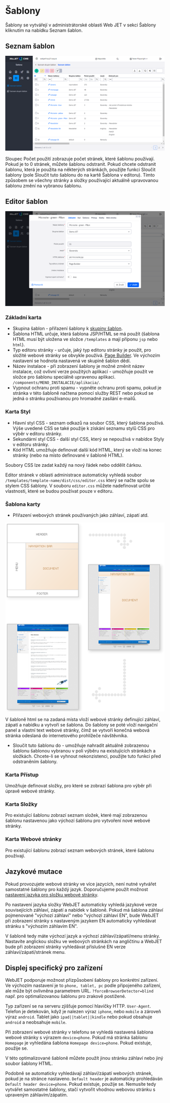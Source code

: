 # Šablony

Šablony se vytvářejí v administrátorské oblasti Web JET v sekci Šablony kliknutím na nabídku Seznam šablon.

## Seznam šablon

![](templates.png)

Sloupec Počet použití zobrazuje počet stránek, které šablonu používají. Pokud je to 0 stránek, můžete šablonu odstranit. Pokud chcete odstranit šablonu, která je použita na některých stránkách, použijte funkci Sloučit šablony (pole Sloučit tuto šablonu do na kartě Šablona v editoru). Tímto způsobem se všechny stránky a složky používající aktuálně upravovanou šablonu změní na vybranou šablonu.

## Editor šablon

![](templates-edit.png)

### Základní karta

- Skupina šablon - přiřazení šablony k [skupiny šablon](template-groups.md).
- Šablona HTML určuje, která šablona JSP/HTML se má použít (šablona HTML musí být uložena ve složce `/templates` a mají příponu `jsp` nebo `html`).
- Typ editoru stránky - určuje, jaký typ editoru stránky je použit, pro složité webové stránky se obvykle používá. [Page Builder](../page-builder/README.md). Ve výchozím nastavení se hodnota nastavená ve skupině šablon dědí.
- Název instalace - při zobrazení šablony je možné změnit název instalace, což ovlivní verze použitých aplikací - umožňuje použít ve složce pro šablonu speciálně upravenou aplikaci. `/components/MENO_INSTALACIE/aplikacia/`.
- Vypnout ochranu proti spamu - vypněte ochranu proti spamu, pokud je stránka v této šabloně načtena pomocí služby REST nebo pokud se jedná o stránku používanou pro hromadné zasílání e-mailů.

### Karta Styl

- Hlavní styl CSS - seznam odkazů na soubor CSS, který šablona používá. Výše uvedené CSS se také použije k získání seznamu stylů CSS pro výběr v editoru stránky.
- Sekundární styl CSS - další styl CSS, který se nepoužívá v nabídce Styly v editoru stránky.
- Kód HTML umožňuje definovat další kód HTML, který se vloží na konec stránky (nebo na místo definované v šabloně HTML).

Soubory CSS lze zadat každý na nový řádek nebo oddělit čárkou.

Editor stránek v oblasti administrace automaticky vyhledá soubor `/templates/template-name/dist/css/editor.css` který se načte spolu se stylem CSS šablony. V souboru `editor.css` můžete nadefinovat určité vlastnosti, které se budou používat pouze v editoru.

### Šablona karty

- Přiřazení webových stránek používaných jako záhlaví, zápatí atd.

![](disp_process.png)

V šabloně html se na zadaná místa vloží webové stránky definující záhlaví, zápatí a nabídku a vytvoří se šablona. Do šablony se poté vloží navigační panel a vlastní text webové stránky, čímž se vytvoří konečná webová stránka odeslaná do internetového prohlížeče návštěvníka.

- Sloučit tuto šablonu do - umožňuje nahradit aktuálně zobrazenou šablonu šablonou vybranou v poli výběru na existujících stránkách a složkách. Chcete-li se vyhnout nekonzistenci, použijte tuto funkci před odstraněním šablony.

### Karta Přístup

Umožňuje definovat složky, pro které se zobrazí šablona pro výběr při úpravě webové stránky.

### Karta Složky

Pro existující šablonu zobrazí seznam složek, které mají zobrazenou šablonu nastavenou jako výchozí šablonu pro vytvoření nové webové stránky.

### Karta Webové stránky

Pro existující šablonu zobrazí seznam webových stránek, které šablonu používají.

## Jazykové mutace

Pokud provozujete webové stránky ve více jazycích, není nutné vytvářet samostatné šablony pro každý jazyk. Doporučujeme použít možnost [nastavení jazyka pro složku webové stránky](../../redactor/webpages/group.md#šablona-karty).

Po nastavení jazyka složky WebJET automaticky vyhledá jazykové verze souvisejících záhlaví, zápatí a nabídek v šabloně. Pokud má šablona záhlaví pojmenované "výchozí záhlaví" nebo "výchozí záhlaví EN", bude WebJET při zobrazení stránky s nastaveným jazykem EN automaticky vyhledávat stránku s "výchozím záhlavím EN".

V šabloně tedy máte výchozí jazyk a výchozí záhlaví/zápatí/menu stránky. Nastavíte anglickou složku ve webových stránkách na angličtinu a WebJET bude při zobrazení stránky vyhledávat příslušné EN verze záhlaví/zápatí/stránek menu.

## Displej specifický pro zařízení

WebJET podporuje možnost přizpůsobení šablony pro konkrétní zařízení. Ve výchozím nastavení je to `phone, tablet, pc` podle připojeného zařízení, ale může být ovlivněna parametrem URL. `?forceBrowserDetector=blind` např. pro optimalizovanou šablonu pro zrakově postižené.

Typ zařízení se na serveru zjišťuje pomocí hlavičky HTTP. `User-Agent`. Telefon je detekován, když je nalezen výraz `iphone`, nebo `mobile` a zároveň výraz `android`. Tablet jako `ipad||tablet||kindle` nebo pokud obsahuje `android` a neobsahuje `mobile`.

Při zobrazení webové stránky v telefonu se vyhledá nastavená šablona webové stránky s výrazem `device=phone`. Pokud má stránka šablonu `Homepage` je vyhledána šablona `Homepage device=phone`. Pokud existuje, použije se.

V této optimalizované šabloně můžete použít jinou stránku záhlaví nebo jiný soubor šablony HTML.

Podobně se automaticky vyhledávají záhlaví/zápatí webových stránek, pokud je na stránce nastaveno. `Default header` je automaticky prohledáván `Default header device=phone`. Pokud existuje, použije se. Nemusíte tedy vytvářet samostatné šablony, stačí vytvořit vhodnou webovou stránku s upraveným záhlavím/zápatím.

